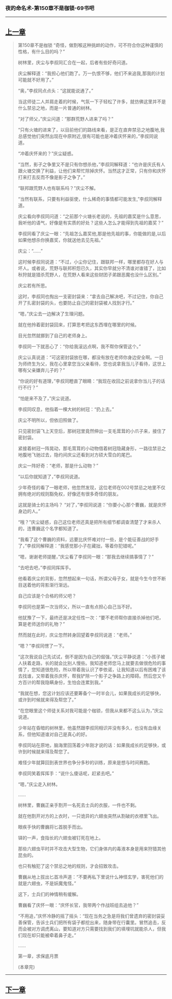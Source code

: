 ### 夜的命名术-第150章不是枷锁-69书吧

--------
[上一章](./6671e317afc5f46dcd054d4759039c5e.md)
--------


>
>
>
>第150章不是枷锁
>“奇怪，做割喉这种挑衅的动作，可不符合你这种谨慎的性格，有什么目的吗？”
>
>树林里，庆尘与李叔同汇合在一起，后者有些好奇问道。
>
>庆尘解释道：“我担心他们跑了。万一仇恨不够，他们不来追我,那我的计划可能就不好用了。”
>
>“奥，”李叔同点点头：“这就能说通了。”
>
>当这师徒二人并肩走着的时候，气氛一下子轻松了许多，就仿佛这里并不是什么禁忌之地，而是一片普通的树林。
>
>“对了师父，”庆尘问道：“那群荒野人进来了吗？”
>
>“只有火塘的进来了，以目前他们的路线来看，是正在直奔禁忌之地腹地,我总感觉他们突然出现在中原附近,很有可能也是冲着庆怀来的，”李叔同说道。
>
>“冲着庆怀来的？”庆尘疑惑。
>
>“当然，影子之争里又不是只有你想杀他，”李叔同解释道：“也许是庆氏有人跟火塘交换了利益，让他们来帮忙除掉庆怀。当然这才正常，只有你和庆怀打来打去反而不像是影子之争了。”
>
>“联邦跟荒野人也有联系吗？”庆尘不解。
>
>“当然有联系，只要有利益驱使，什么稀奇的事情都可能发生,”李叔同解释道。
>
>庆尘看向李叔同问道：“之前那个火塘长老说的，先祖的嘉奖是什么意思，我听他的语气，好像是有实质的好处？这些人怎么才能得到先祖的嘉奖？”
>
>李叔同看了庆尘一眼：“先祖怎么嘉奖他,那是他先祖的事，你能做的是,以后如果他想杀你换嘉奖，你就送他去见先祖。”
>
>庆尘：“……”
>
>这时候李叔同说道：“不过，小尘你记住，跟联邦一样，哪里都存在好人与坏人。或者说，荒野与联邦积怨已久，其实你早就分不清谁对谁错了，比如秋狩就是猎杀荒野人，在荒野人看来这些财团子弟跟恶魔也没什么区别。”
>
>庆尘若有所思。
>
>这时，李叔同也掏出一支密封袋来：“拿去自己解决吧，不过记住，你自己开了扎密封袋的头，也要防止自己的密封袋被人找到才行。”
>
>“嗯，”庆尘去一边解决了生理问题。
>
>就在他拎着密封袋回来，打算思考把这东西埋在哪里的时候。
>
>目光忽然就挪到了自己的老师身上。
>
>李叔同一下就恶心了：“你给我滚远点啊，我不帮你保管这个。”
>
>庆尘认真说道：“可这密封袋放在哪，都没有放在老师你身边安全啊。一日为师终生为父，我在心里拿您当父亲看待，您也说拿我当儿子看待，这世上哪有父亲嫌弃儿子的？”
>
>“你说的好有道理，”李叔同瞪直了眼睛：“我现在收回之前说拿你当儿子的话行不行？”
>
>“怕是来不及了，”庆尘说道。
>
>李叔同叹息，他指着一棵大树的树冠：“扔上去。”
>
>庆尘不明所以，但依旧照做了。
>
>只见密封袋飞上天空后，那树冠里竟然伸出一支毛茸茸的小爪子来，接住了密封袋。
>
>紧接着树冠一阵晃动，那毛茸茸的小动物借着树冠隐藏身形，一路往禁忌之地腹地飞驰过去，隐约间庆尘还看到对方硕大雪白的尾巴。
>
>庆尘一阵好奇：“老师，那是什么动物？”
>
>“以后你就知道了，”李叔同说道。
>
>少年奇怪的看了一眼老师，他忽然发现，这位老师在002号禁忌之地里不仅拥有绝对的规则豁免权，好像还有很多奇怪的朋友。
>
>这就是骑士的主场吗？
>“对了，”李叔同说道：“你要小心那个曹巍，就是庆怀身边的人。”
>
>“哦？”庆尘疑惑，自己这位老师还真是把所有细节都调查清楚了才来杀人的，连曹巍这个名字都知道了。
>
>“我看了这个曹巍的资料，远要比庆怀难对付一些，是个能征善战的好手了，”李叔同解释道：“我感觉那小子在藏拙，等着你犯错呢。”
>
>“嗯，谢谢老师提醒，”庆尘看了李叔同一眼：“那我去继续搞事情了？”
>
>“去吧去吧，”李叔同挥挥手。
>
>他看着庆尘的背影，忽然想起来一句话，所谓父母子女，就是今生今世不断目送着他的背影渐行渐远。
>
>自己应该是个合格的师父吧？
>
>李叔同也是第一次当师父，所以一直有点担心自己当不好。
>
>他犹豫了一下，最终还是决定任性一次：“要不老师帮你直接杀掉他们吧，算是老师送你的礼物？”
>
>然而就在此时，庆尘忽然转身回望着李叔同说道：“老师。”
>
>“嗯？”李叔同愣了一下。
>
>“这次我说自己先试试，倒不是因为自己的倔强，”庆尘平静说道：“小孩子被人扶着走路，长的就会比别人慢些。我知道老师您马上就要去做很危险的事情了，您知道很危险，所以带着我认识了李依诺，让我知道以后有困难了该去找谁，又带着我杀庆怀，帮我铲除一个影子之争路上的障碍。然后您又千方百计的帮我隐瞒身份，生怕会连累到我。”
>
>“我就在想，您这计划应该还要筹备个一时半会儿，如果我成长的足够快，或许到时候就来得及帮您了。”
>
>“在您眼里这个师徒关系对我可能是个枷锁，但我从来都不这么认为，”庆尘说道。
>
>少年站在昏暗的树林里，他虽然跟李叔同相识并没有多久，也没有血缘关系，但他知道谁对自己是真心的好。
>
>李叔同站在原地，脑海里回荡着少年刚才说的话：如果我成长的足够快，或许到时候就来得及帮您了。
>
>难怪少年就算回到表世界也争分多秒的训练，原来是想与时间赛跑。
>
>李叔同笑着挥挥手：“说什么傻话呢，赶紧去吧。”
>
>“嗯，”庆尘走入树林。
>
>……
>
>树林里，曹巍正亲手割开一名死去士兵的衣服，一件也不剩。
>
>就在他割开对方的上衣时，一只诡异的六翅虫突然从割破的衣襟里飞出。
>
>眼疾手快的曹巍将匕首脱手而出。
>
>铎的一声，食指长的六翅虫被钉死在地上。
>
>那些六翅虫平时并不攻击大型生物，它们身体内的毒液本身是用来狩猎其他昆虫的。
>
>也只有触犯了这个禁忌之地的规则，才会招致攻击。
>
>曹巍从地上拔出匕首冷声道：“不要再私下里说什么神怪玄学，害死他们的就是六翅虫，不是妖魔鬼怪。”
>
>这下，士兵们的神情稍有缓解。
>
>曹巍看了庆怀一眼：“庆怀长官，我带两个作战班组去追他？”
>
>“不用追，”庆怀冷静的摇了摇头：“现在当务之急是将我们曾遗弃的密封袋妥善保管，告诉士兵们把所有袋子都挖出来，随身带在行囊里。冒然追击，反而会被对方调虎离山，要知道对方只需要找到我们的填埋坑就能杀人，但我们现在却只能被牵着鼻子走。”
>
>……
>
>第一章，求保底月票
>
>(本章完)
>
>

--------
[下一章](./7d781d990c8aca912b6628f39d0b089d.md)
--------
